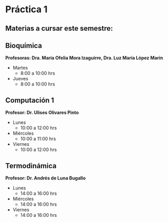 # Práctica 1 
## Materias a cursar este semestre: 
## Bioquímica 
**Profesoras: Dra. María Ofelia Mora Izaguirre, Dra. Luz María López Marín**
- Martes
    - 8:00 a 10:00 hrs
- Jueves
    - 8:00 a 10:00 hrs
## Computación 1 
**Profesor: Dr. Ulises Olivares Pinto**
- Lunes
    - 10:00 a 12:00 hrs
- Miércoles
    - 10:00 a 11:00 hrs
- Viernes
    - 10:00 a 12:00 hrs
## Termodinámica 
**Profesor: Dr. Andrés de Luna Bugallo**
- Lunes
    - 14:00 a 16:00 hrs
- Miércoles
    - 14:00 a 16:00 hrs
- Viernes
    - 14:00 a 16:00 hrs
